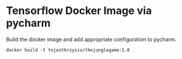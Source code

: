 # Tensorflow Docker Image via pycharm
Build the docker image and add appropriate configuration to pycharm.
```dockerfile
docker build -t tojestkrzysio/thejunglegame:1.0 .
```
